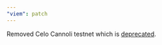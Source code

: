 ```yaml
---
"viem": patch
---
```


Removed Celo Cannoli testnet which is [deprecated](https://forum.celo.org/t/cannoli-testnet-deprecation-announcement/6796).

